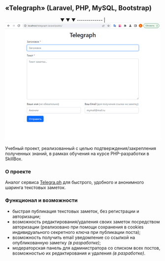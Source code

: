 ## «Telegraph» (Laravel, PHP, MySQL, Bootstrap) 

<div align="center">

▼ ▼ ▼
------------- |
<a href="#_"><img src="https://github.com/ale-lit/ale-lit/blob/main/screens/telegraph.gif" alt="Telegraph"></a>

</div>

Учебный проект, реализованный с целью подтверждения/закрепления полученных знаний, в рамках обучения на курсе PHP-разработки в SkillBox.

### О проекте
Аналог сервиса <a href="https://telegra.ph/">Telegra.ph</a> для быстрого, удобного и анонимного шаринга текстовых заметок.

### Функционал и возможности
- быстрая публикация текстовых заметок, без регистрации и авторизации;
- возможность редактирования/удаления своих заметок посредством авторизации (реализовано при помощи сохранения в cookies индивидуального секретного ключа при публикации поста);
- возможность получить email уведомление со ссылкой на опубликованную заметку *(в разработке)*;
- модераторская панель для администратора со списком всех постов, возможностью их редактирования и удаления *(в разработке)*.
